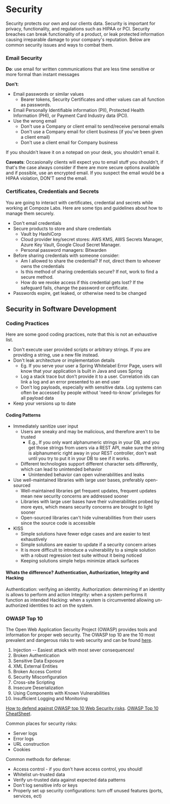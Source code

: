 # Security

Security protects our own and our clients data. Security is important for privacy, functionality, and regulations such as HIPAA or PCI. Security breaches can break functionality of a product, or leak protected information causing irreparable damage to your company's reputation. Below are common security issues and ways to combat them.

### Email Security

**Do**:
use email for written communications that are less time sensitive or more formal than instant messages

**Don't**:

- Email passwords or similar values
  - Bearer tokens, Security Certificates and other values can all function as passwords.
- Email Personally Identifiable information (PII), Protected Health Information (PHI), or Payment Card Industry data (PCI).
- Use the wrong email
  - Don't use a Company or client email to send/receive personal emails
  - Don't use a Company email for client business (if you've been given a client email)
  - Don't use a client email for Company business

If you shouldn't leave it on a notepad on your desk, you shouldn't email it.

**Caveats**:
Occasionally clients will expect you to email stuff you shouldn't, if that's the case always consider if there are more secure options available and if possible, use an encrypted email. If you suspect the email would be a HIPAA violation, DON'T send the email.

### Certificates, Credentials and Secrets

You are going to interact with certificates, credential and secrets while working at Compoze Labs. Here are some tips and guidelines about how to manage them securely.

- Don't email credentials
- Secure products to store and share credentials
  - Vault by HashiCorp
  - Cloud provider key/secret stores: AWS KMS, AWS Secrets Manager, Azure Key Vault, Google Cloud Secret Manager.
  - Personal password managers: Bitwarden
- Before sharing credentials with someone consider:
  - Am I allowed to share the credential? If not, direct them to whoever owns the credentials
  - Is this method of sharing credentials secure? If not, work to find a secure method.
  - How do we revoke access if this credential gets lost? If the safeguard fails, change the password or certificate.
- Passwords expire, get leaked, or otherwise need to be changed

## Security in Software Development

### Coding Practices

Here are some good coding practices, note that this is not an exhaustive list.

- Don't execute user provided scripts or arbitrary strings. If you are providing a string, use a new file instead.
- Don't leak architecture or implementation details
  - Eg. If you serve your user a Spring Whitelabel Error Page, users will know that your application is built in Java and uses Spring​
  - Log a stack trace but don't provide it to a user​. Correlation ids can link a log and an error presented to an end user​
  - Don't log payloads, especially with sensitive data​. Log systems can often be accessed by people without 'need-to-know' privileges for all payload data
- Keep your versions up to date

#### Coding Patterns

- Immediately sanitize user input​
  - Users are sneaky and may be malicious, and therefore aren't to be trusted​
    - E.g., If you only want alphanumeric strings in your DB, and you get those strings from users via a REST API, make sure the string is alphanumeric right away in your REST controller, don't wait until you try to put it in your DB to see if it works.​
  - Different technologies support different character sets differently, which can lead to unintended behavior​
    - Unintended behavior can open vulnerabilities and leaks​
- Use well-maintained libraries with large user bases, preferably open-sourced​
  - Well-maintained libraries get frequent updates, frequent updates mean new security concerns are addressed sooner​
  - Libraries with large user bases have their vulnerabilities probed by more eyes, which means security concerns are brought to light sooner​
  - Open-sourced libraries can't hide vulnerabilities from their users since the source code is accessible​
- KISS​
  - Simple solutions have fewer edge cases and are easier to test exhaustively​
  - Simple solutions are easier to update if a security concern arises​
  - It is more difficult to introduce a vulnerability to a simple solution with a robust regression test suite without it being noticed​
  - Keeping solutions simple helps minimize attack surfaces

#### Whats the difference? Authentication, Authorization, Integrity and Hacking

Authentication: verifying an identity.
Authorization: determining if an identity is allows to perform and action
Integrity: when a system performs it function as intended
Hacking: when a system is circumvented allowing un-authorized identities to act on the system.

### OWASP Top 10

The Open Web Application Security Project (OWASP) provides tools and information for proper web security.
The OWASP top 10 are the 10 most prevalent and dangerous risks to web security and can be found [here](https://owasp.org/www-project-top-ten/).

1. Injection -- Easiest attack with most sever consequences!
2. Broken Authentication
3. Sensitive Data Exposure
4. XML External Entities
5. Broken Access Control
6. Security Misconfiguration
7. Cross-site Scripting
8. Insecure Deserialization
9. Using Components with Known Vulnerabilities
10. Insufficient Logging and Monitoring

[How to defend against OWASP top 10 Web Security risks](https://sucuri.net/guides/owasp-top-10-security-vulnerabilities-2021/).
[OWASP Top 10 CheatSheet](https://cheatography.com/deleted-2754/cheat-sheets/owasp-top-10-application-security-risks/).

Common places for security risks:

- Server logs
- Error logs
- URL construction
- Cookies

Common methods for defense:

- Access control - if you don't have access control, you should!
- Whitelist un-trusted data
- Verify un-trusted data against expected data patterns
- Don't log sensitive info or keys
- Properly set up security configurations: turn off unused features (ports, services, ect)
